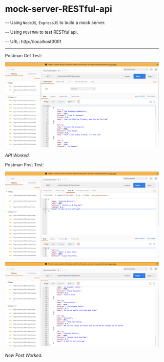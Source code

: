 # mock-server-RESTful-api

-- Using `NodeJS`, `ExpressJS` to build a mock server.  

-- Using `POSTMAN` to test RESTful api.  

-- URL: http://localhost3001  

***

Postman Get Test:  

![alt](https://github.com/zoecooperwei/image-library/blob/master/mock-server/mock-server-get.png)  

*API Worked.*

Postman Post Test:  

![alt](https://github.com/zoecooperwei/image-library/blob/master/mock-server/mock-server-post1.png)  

![alt](https://github.com/zoecooperwei/image-library/blob/master/mock-server/mock-server-postcheck.png)  

*New Post Worked.*

